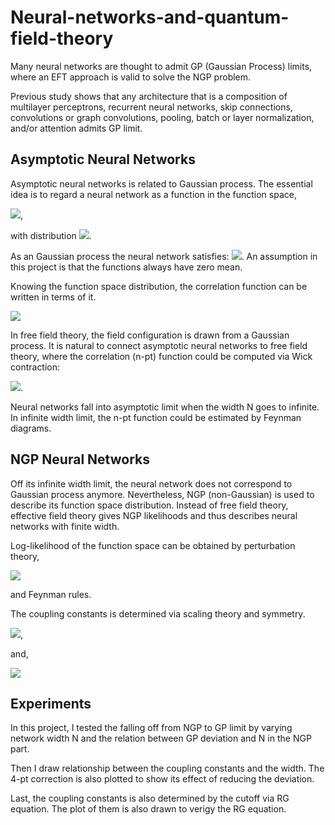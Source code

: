 # Neural-networks-and-quantum-field-theory

Many neural networks are thought to admit GP (Gaussian Process) limits, where an EFT approach is valid to solve the NGP problem. 

Previous study shows that any architecture that is a composition of multilayer perceptrons, recurrent
neural networks, skip connections, convolutions or graph convolutions, pooling, batch or layer normalization, and/or attention admits GP limit.

## Asymptotic Neural Networks

Asymptotic neural networks is related to Gaussian process. The essential idea is to regard a neural network as a function in the function space, 

<img src="https://render.githubusercontent.com/render/math?math=f_{\theta, N}: \mathbb{R}^{d_{\text {in }}} \rightarrow \mathbb{R}^{d_{\text {out }}}">, 

with distribution <img src="https://render.githubusercontent.com/render/math?math=p(f) \sim \exp \left[-\frac{1}{2} \int d^{d_{\text {in }}} x d^{d_{\text {in }}} x^{\prime} f(x) \Xi\left(x, x^{\prime}\right) f\left(x^{\prime}\right)\right]">. 

As an Gaussian process the neural network satisfies: <img src="https://render.githubusercontent.com/render/math?math=\{f(x_1), ..., f(x_k)\} \sim \mathcal{N}(\mu, \Xi^{-1})">. An assumption in this project is that the functions always have zero mean.

Knowing the function space distribution, the correlation function can be written in terms of it. 

<img src="https://render.githubusercontent.com/render/math?math=G^{(n)}(x_1, ..., x_n) = \int df f_1 ... f_n p(f) = \frac{\int df f_1 ... f_n e^{- S}}{Z}">

In free field theory, the field configuration is drawn from a Gaussian process. It is natural to connect asymptotic neural networks to free field theory, where the correlation (n-pt) function could be computed via Wick contraction:

<img src="https://render.githubusercontent.com/render/math?math=G_{GP}^{(n)}(x_1, ..., x_n) = \sum_{p\in \textrm{Wick}(x_1, ..., x_n)} K(a_1, b_1)...K(a_{n/2}, b_{n/2})">.

Neural networks fall into asymptotic limit when the width N goes to infinite. In infinite width limit, the n-pt function could be estimated by Feynman diagrams.

## NGP Neural Networks

Off its infinite width limit, the neural network does not correspond to Gaussian process anymore. Nevertheless, NGP (non-Gaussian) is used to describe its function space distribution. Instead of free field theory, effective field theory gives NGP likelihoods and thus describes neural networks with finite width.

Log-likelihood of the function space can be obtained by perturbation theory,

<img src="https://render.githubusercontent.com/render/math?math=G^{(n)}(x_1, ..., x_n) = \frac{\int df f(x_1)...f(x_n) \left[ 1 - \int d^{d_{in}}x g_k f(x)^k + O(g_k^2) \right] e^{-S_{GP}} / Z_{GP, 0}}{\int df \left[ 1 - \int d^{d_{in}}x g_k f(x)^k + O(g_k^2) \right] e^{-S_{GP}} / Z_{GP, 0}}">

and Feynman rules.

The coupling constants is determined via scaling theory and symmetry. 

<img src="https://render.githubusercontent.com/render/math?math=\lambda \sim N^{-1}, \kappa \sim N^{-2}">, 

and, 

<img src="https://render.githubusercontent.com/render/math?math=[\lambda] = -d_{in} - 4,  [\kappa] = -d_{in} - 6">

## Experiments

In this project, I tested the falling off from NGP to GP limit by varying network width N and the relation between GP deviation and N in the NGP part.

Then I draw relationship between the coupling constants and the width. The 4-pt correction is also plotted to show its effect of reducing the deviation.

Last, the coupling constants is also determined by the cutoff via RG equation. The plot of them is also drawn to verigy the RG equation.
